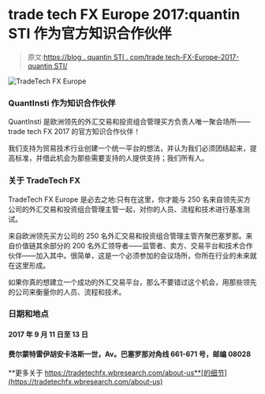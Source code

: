 # trade tech FX Europe 2017:quantin STI 作为官方知识合作伙伴

> 原文:[https://blog . quantin STI . com/trade tech-FX-Europe-2017-quantin STI/](https://blog.quantinsti.com/tradetech-fx-europe-2017-quantinsti/)

![TradeTech FX Europe ](../Images/2479bdc97807fa89775eb6caafd51f46.png)

### **QuantInsti 作为知识合作伙伴**

QuantInsti 是欧洲领先的外汇交易和投资组合管理买方负责人唯一聚会场所——trade tech FX 2017 的官方知识合作伙伴！

我们支持为贸易技术行业创建一个统一平台的想法，并认为我们必须团结起来，提高标准，并借此机会为那些需要支持的人提供支持；我们所有人。

### **关于 TradeTech FX**

TradeTech FX Europe 是必去之地:只有在这里，你才能与 250 名来自领先买方公司的外汇交易和投资组合管理主管一起，对你的人员、流程和技术进行基准测试。

来自欧洲领先买方公司的 250 名外汇交易和投资组合管理主管齐聚巴塞罗那。来自价值链其余部分的 200 名外汇领导者——监管者、卖方、交易平台和技术合作伙伴——加入其中。很简单，这是一个必须参加的会议场所，你所在行业的未来就在这里形成。

如果你真的想建立一个成功的外汇交易平台，那么不要错过这个机会，用那些领先的公司来衡量你的人员、流程和技术。

### **日期和地点**

#### 2017 年 9 月 11 日至 13 日

#### 费尔蒙特雷伊胡安卡洛斯一世，Av。巴塞罗那对角线 661-671 号，邮编 08028

**更多关于 https://tradetechfx.wbresearch.com/about-us**[的细节](https://tradetechfx.wbresearch.com/about-us)